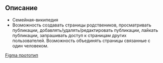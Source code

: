 ## Описание
- Семейная-википедия
- Возможность создавать страницы родствеников, просматривать публикации, добавлять/удалять/редактировать публикации, лайкать публикации, запрашивать доступ к страницам других пользователей. Возможность объединять страницы связанные с один человеком.

[Figma прототип](##https://www.figma.com/file/j2VzaP1CgjZGoNKLQtUj2P/%D0%BF%D1%80%D0%BE%D0%B5%D0%BA%D1%82?type=design&node-id=8-9&mode=design&t=oarXhjM6ypZzQM87-0)
